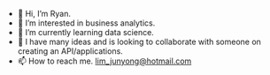 - 👋 Hi, I’m Ryan.
- 👀 I’m interested in business analytics.
- 🌱 I’m currently learning data science.
- 💞️ I have many ideas and is looking to collaborate with someone on creating an API/applications.
- 📫 How to reach me. lim_junyong@hotmail.com

<!---
ryanlim88/ryanlim88 is a ✨ special ✨ repository because its `README.md` (this file) appears on your GitHub profile.
You can click the Preview link to take a look at your changes.
--->
